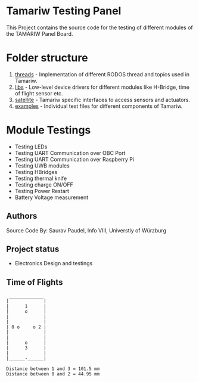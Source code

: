 # Tamariw Testing Panel
This Project contains the source code for the testing of different modules of the TAMARIW Panel Board.

# Folder structure

1. [threads](threads) - Implementation of different RODOS thread and topics used in Tamariw.
2. [libs](libs) - Low-level device drivers for different modules like H-Bridge, time of flight sensor etc.
3. [satellite](satellite) - Tamariw specific interfaces to access sensors and actuators.
4. [examples](examples) - Individual test files for different components of Tamariw.

# Module Testings
- Testing LEDs
- Testing UART Communication over OBC Port
- Testing UART Communication over Raspberry Pi
- Testing UWB modules
- Testing HBridges
- Testing thermal knife
- Testing charge ON/OFF
- Testing Power Restart
- Battery Voltage measurement

## Authors
Source Code By: Saurav Paudel, Info VIII, Universtiy of Würzburg

## Project status
- Electronics Design and testings

## Time of Flights

```
 _____________
|             |
|      1      |
|      o      |
|             |
|             |
| 0 o     o 2 |
|             |
|             |
|      o      |
|      3      |
|             |
|______-______|

Distance between 1 and 3 = 101.5 mm
Distance between 0 and 2 = 44.95 mm

```
